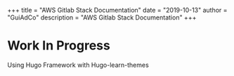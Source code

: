 +++
title = "AWS Gitlab Stack Documentation"
date = "2019-10-13"
author = "GuiAdCo"
description = "AWS Gitlab Stack Documentation"
+++

# Work In Progress

Using Hugo Framework with Hugo-learn-themes